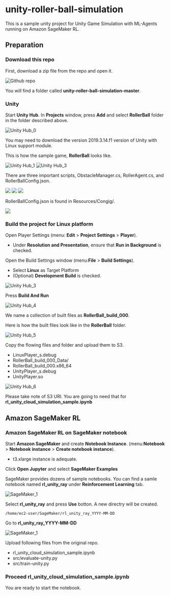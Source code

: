 # unity-roller-ball-simulation
This is a sample unity project for Unity Game Simulation with ML-Agents running on Amazon SageMaker RL.

## Preparation
### Download this repo
First, download a zip file from the repo and open it. 

![Github repo](images/DownloadRepo.png)

You will find a folder called **unity-roller-ball-simulation-master**.

### Unity
Start **Unity Hub**. In **Projects** window, press **Add** and select **RollerBall** folder in the folder described above. 

![Unity Hub_0](images/AddProject.png)

You may need to download the version 2019.3.14.f1 version of Unity with Linux support module. 

This is how the sample game, **RollerBall** looks like. 

![Unity Hub_1](images/RollerBall1.png)
![Unity Hub_3](images/RollerBall3.png)

There are three important scripts, ObstacleManager.cs, RollerAgent.cs, and RollerBallConfig.json.

![](images/Script1.png)
![](images/Script2.png)
![](images/Script3.png)

RollerBallConfig.json is found in Resources/Congig/. 

![](images/Script3_loc1.png)

### Build the project for Linux platform
Open Player Settings (menu: **Edit** > **Project Settings** > **Player**).
   - Under **Resolution and Presentation**, ensure that **Run in Background** is checked.

Open the Build Settings window (menu:**File** > **Build Settings**).
   - Select **Linux** as Target Platform 
   - (Optional) **Development Build** is checked. 

![Unity Hub_3](images/Build1.png)

Press **Build And Run**

![Unity Hub_4](images/Build2.png)

We name a collection of built files as **RollerBall_build_000**.

Here is how the built files look like in the **RollerBall** folder. 

![Unity Hub_5](images/Build3.png)

Copy the flowing files and folder and upload them to S3. 
   - LinuxPlayer_s.debug	
   - RollerBall_build_000_Data/	
   - RollerBall_build_000.x86_64	
   - UnityPlayer_s.debug	
   - UnityPlayer.so

![Unity Hub_6](images/S3.png)

Please take note of S3 URI. You are going to need that for **rl_unity_cloud_simulation_sample.ipynb** 

## Amazon SageMaker RL
### Amazon SageMaker RL on SageMaker notebook
Start **Amazon SageMaker** and create **Notebook Instance**. (menu:**Notebook** > **Notebook instance** > **Create notebook instance**).
   - t3.xlarge instance is adequate. 
	
Click **Open Jupyter** and select **SageMaker Examples**

SageMaker provides dozens of sample notebooks. You can find a samle notebook named **rl_unity_ray** under **Reinforcement Learning** tab. 

![SageMaker_1](images/SageMakerExample1.png)

Select **rl_unity_ray** and press **Use** botton. A new directry will be created.

```
/home/ec2-user/SageMaker/rl_unity_ray_YYYY-MM-DD
```

Go to **rl_unity_ray_YYYY-MM-DD**

![SageMaker_1](images/SageMakerRLUnityRay.png)

Upload following files from the original repo.
   - rl_unity_cloud_simulation_sample.ipynb
   - src/evaluate-unity.py
   - src/train-unity.py

### Proceed rl_unity_cloud_simulation_sample.ipynb
You are ready to start the notebook. 







